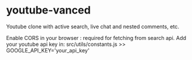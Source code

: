 # youtube-vanced
Youtube clone with active search, live chat and nested comments, etc. 

Enable CORS in your browser : required for fetching from search api.
Add your youtube api key in: src/utils/constants.js  >> GOOGLE_API_KEY='your_api_key'
